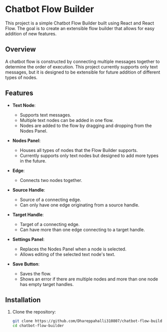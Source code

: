 # Chatbot Flow Builder

This project is a simple Chatbot Flow Builder built using React and React Flow. The goal is to create an extensible flow builder that allows for easy addition of new features.

## Overview

A chatbot flow is constructed by connecting multiple messages together to determine the order of execution. This project currently supports only text messages, but it is designed to be extensible for future addition of different types of nodes.

## Features

- **Text Node**: 
  - Supports text messages.
  - Multiple text nodes can be added in one flow.
  - Nodes are added to the flow by dragging and dropping from the Nodes Panel.
  
- **Nodes Panel**: 
  - Houses all types of nodes that the Flow Builder supports.
  - Currently supports only text nodes but designed to add more types in the future.

- **Edge**: 
  - Connects two nodes together.
  
- **Source Handle**: 
  - Source of a connecting edge.
  - Can only have one edge originating from a source handle.
  
- **Target Handle**: 
  - Target of a connecting edge.
  - Can have more than one edge connecting to a target handle.
  
- **Settings Panel**: 
  - Replaces the Nodes Panel when a node is selected.
  - Allows editing of the selected text node's text.
  
- **Save Button**: 
  - Saves the flow.
  - Shows an error if there are multiple nodes and more than one node has empty target handles.

## Installation

1. Clone the repository:
   ```bash
   git clone https://github.com/Dhareppahalli310807/chatbot-flow-builder.git
   cd chatbot-flow-builder
